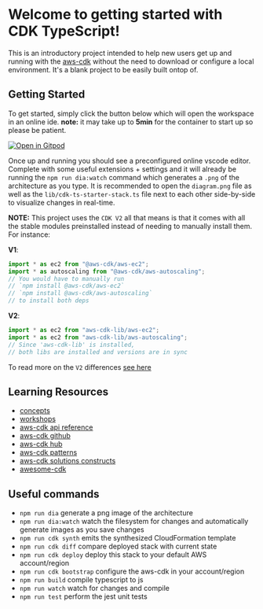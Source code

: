 # Welcome to getting started with CDK TypeScript!

This is an introductory project intended to help new users get up and running with the [aws-cdk](https://docs.aws.amazon.com/cdk/api/latest/docs/aws-construct-library.html) without the need to download or configure a local environment. It's a blank project to be easily built ontop of.

## Getting Started

To get started, simply click the button below which will open the workspace in an online ide. **note:** it may take up to **5min** for the container to start up so please be patient.

[![Open in Gitpod](https://gitpod.io/button/open-in-gitpod.svg)](https://gitpod.io/#https://github.com/privogpynes/cdk-ts-starter)

Once up and running you should see a preconfigured online vscode editor. Complete with some useful extensions + settings and it will already be running the `npm run dia:watch` command which generates a `.png` of the architecture as you type. It is recommended to open the `diagram.png` file as well as the `lib/cdk-ts-starter-stack.ts` file next to each other side-by-side to visualize changes in real-time.

**NOTE:** This project uses the `CDK V2` all that means is that it comes with all the stable modules preinstalled instead of needing to manually install them. For instance:

**V1**:

```ts
import * as ec2 from "@aws-cdk/aws-ec2";
import * as autoscaling from "@aws-cdk/aws-autoscaling";
// You would have to manually run
// `npm install @aws-cdk/aws-ec2`
// `npm install @aws-cdk/aws-autoscaling`
// to install both deps
```

**V2**:

```ts
import * as ec2 from "aws-cdk-lib/aws-ec2";
import * as ec2 from "aws-cdk-lib/aws-autoscaling";
// Since 'aws-cdk-lib' is installed,
// both libs are installed and versions are in sync
```

To read more on the `V2` differences [see here](https://docs.aws.amazon.com/cdk/latest/guide/work-with-cdk-v2.html)

## Learning Resources

- [concepts](https://docs.aws.amazon.com/cdk/latest/guide/constructs.html)
- [workshops](https://cdkworkshop.com/)
- [aws-cdk api reference](https://docs.aws.amazon.com/cdk/api/latest/docs/aws-construct-library.html)
- [aws-cdk github](https://github.com/aws/aws-cdk)
- [aws-cdk hub](https://cdk.dev/)
- [aws-cdk patterns](https://cdkpatterns.com/)
- [aws-cdk solutions constructs](https://github.com/awslabs/aws-solutions-constructs)
- [awesome-cdk](https://github.com/kolomied/awesome-cdk)

## Useful commands

- `npm run dia` generate a png image of the architecture
- `npm run dia:watch` watch the filesystem for changes and automatically generate images as you save changes
- `npm run cdk synth` emits the synthesized CloudFormation template
- `npm run cdk diff` compare deployed stack with current state
- `npm run cdk deploy` deploy this stack to your default AWS account/region
- `npm run cdk bootstrap` configure the aws-cdk in your account/region
- `npm run build` compile typescript to js
- `npm run watch` watch for changes and compile
- `npm run test` perform the jest unit tests
